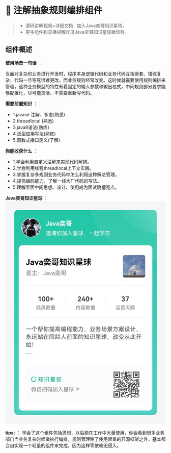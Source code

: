 # 🥤 注解抽象规则编排组件

> - 源码讲解视频+详细文档 : 加入Java奕哥知识星球。
> - 更多组件和录播讲解详见Java奕哥知识星球微信群。

## 组件概述

**使用场景一句话** ：

当面对复杂的业务进行开发时，程序本身逻辑代码和业务代码互相嵌套、错综复杂，代码一旦写死很难更改，而业务规则经常改变。这时候就需要使用规则编排来管理，这种业务模型的特性有着固定的输入参数和输出格式，中间规则部分要求能够配置化，尽可能灵活，不需要重新写代码。

**需要前置知识** ：

- 1.javase 注解、多态(熟悉)
- 2.threadlocal (熟悉)
- 3.java8语法(熟练)
- 4.泛型应用写法(熟练)
- 5.函数式接口定义(了解)

**你能收获什么** ：

- 1.学会利用自定义注解来实现代码解耦。
- 2.学会利用线程threadlocal上下文实践。
- 3.掌握复杂多规则业务代码中怎么利用这种解法管理。
- 4.提高编码能力，了解一线大厂代码的写法。
- 5.理解里面中间思想、设计、使用成为面试跳槽亮点。

**Java奕哥知识星球** ：
![](./src/xingqiu/img.png)

**tips:** ： 学会了这个组件包括思想，以后能在工作中大量使用，你会看到很多业务部门当业务复杂时候做执行编排，规则管理除了使用很重的开源框架之外，基本都会自实现一个轻量的组件来完成，因为这样零依赖无侵入。



